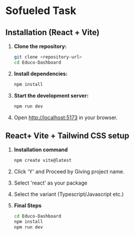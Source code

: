 # Sofueled Task

## Installation (React + Vite)

1. **Clone the repository:**
    ```bash
    git clone <repository-url>
    cd Educo-Dashboard
    ```

2. **Install dependencies:**
    ```bash
    npm install
    ```

3. **Start the development server:**
    ```bash
    npm run dev
    ```

4. Open [http://localhost:5173](http://localhost:5173) in your browser.

## React+ Vite + Tailwind CSS setup

1. **Installation command**
    ```bash
    npm create vite@latest
    ```
2. Click 'Y' and Proceed by Giving project name.

3. Select 'react' as your package
4. Select the variant (Typescript/Javascript etc.)
5. **Final Steps**
    ```bash
    cd Educo-Dashboard
    npm install
    npm run dev
    ```
